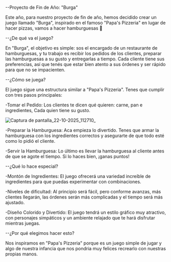 --Proyecto de Fin de Año: "Burga"

 Este año, para nuestro proyecto de fin de año, hemos decidido crear un juego llamado "Burga", inspirado en el famoso "Papa's Pizzeria" 
en lugar de hacer pizzas, vamos a hacer hamburguesas 🍔

--¿De qué va el juego?

 En "Burga", el objetivo es simple: sos el encargado de un restaurante de hamburguesas, y tu trabajo es recibir los pedidos de los clientes, preparar las hamburguesas a su gusto y entregarlas a tiempo.
Cada cliente tiene sus preferencias, así que tenés que estar bien atento a sus órdenes y ser rápido para que no se impacienten.

--¿Cómo se juega?

 El juego sigue una estructura similar a "Papa's Pizzeria". Tenes que cumplir con tres pasos principales:

-Tomar el Pedido: Los clientes te dicen qué quieren: carne, pan e ingredientes, Cada quien tiene su gusto.

![Captura de pantalla_22-10-2025_112710_](https://github.com/user-attachments/assets/ab87dac3-f26a-4226-9ae3-4b01745a1fc0)


-Preparar la Hamburguesa: Aca empieza lo divertido. Tenes que armar la hamburguesa con los ingredientes correctos y asegurarte de que todo esté como lo pidió el cliente.

-Servir la Hamburguesa: Lo último es llevar la hamburguesa al cliente antes de que se agote el tiempo. Si lo haces bien, ¡ganas puntos!

--¿Qué lo hace especial?

-Montón de Ingredientes: El juego ofrecerá una variedad increíble de ingredientes para que puedas experimentar con combinaciones. 

-Niveles de dificultad: Al principio será fácil, pero conforme avanzas, más clientes llegarán, las órdenes serán más complicadas y el tiempo será más ajustado. 

-Diseño Colorido y Divertido: El juego tendrá un estilo gráfico muy atractivo, con personajes simpáticos y un ambiente relajado que te hará disfrutar mientras juegas.

--¿Por qué elegimos hacer esto?

 Nos inspiramos en "Papa's Pizzeria" porque es un juego simple de jugar y algo de nuestra infancia que nos pondria muy felices recrearlo con nuestras propias manos.
